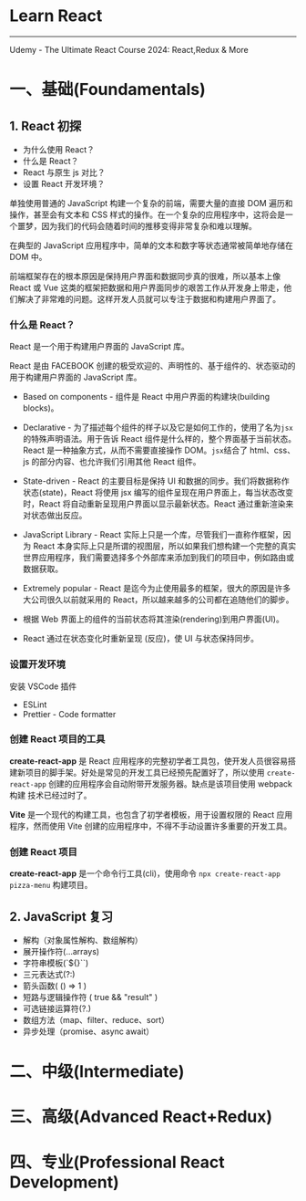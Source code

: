 # Learn React

---

Udemy - The Ultimate React Course 2024: React,Redux & More

# 一、基础(Foundamentals)

## 1. React 初探

- 为什么使用 React？
- 什么是 React？
- React 与原生 js 对比？
- 设置 React 开发环境？

单独使用普通的 JavaScript 构建一个复杂的前端，需要大量的直接 DOM 遍历和操作，甚至会有文本和 CSS 样式的操作。在一个复杂的应用程序中，这将会是一个噩梦，因为我们的代码会随着时间的推移变得非常复杂和难以理解。

在典型的 JavaScript 应用程序中，简单的文本和数字等状态通常被简单地存储在 DOM 中。

前端框架存在的根本原因是保持用户界面和数据同步真的很难，所以基本上像 React 或 Vue 这类的框架把数据和用户界面同步的艰苦工作从开发身上带走，他们解决了非常难的问题。这样开发人员就可以专注于数据和构建用户界面了。

### 什么是 React？

React 是一个用于构建用户界面的 JavaScript 库。

React 是由 FACEBOOK 创建的极受欢迎的、声明性的、基于组件的、状态驱动的用于构建用户界面的 JavaScript 库。

- Based on components - 组件是 React 中用户界面的构建块(building blocks)。
- Declarative - 为了描述每个组件的样子以及它是如何工作的，使用了名为`jsx`的特殊声明语法。用于告诉 React 组件是什么样的，整个界面基于当前状态。React 是一种抽象方式，从而不需要直接操作 DOM。`jsx`结合了 html、css、js 的部分内容、也允许我们引用其他 React 组件。
- State-driven - React 的主要目标是保持 UI 和数据的同步。我们将数据称作状态(state)，React 将使用 jsx 编写的组件呈现在用户界面上，每当状态改变时，React 将自动重新呈现用户界面以显示最新状态。React 通过重新渲染来对状态做出反应。
- JavaScript Library - React 实际上只是一个库，尽管我们一直称作框架，因为 React 本身实际上只是所谓的视图层，所以如果我们想构建一个完整的真实世界应用程序，我们需要选择多个外部库来添加到我们的项目中，例如路由或数据获取。
- Extremely popular - React 是迄今为止使用最多的框架，很大的原因是许多大公司很久以前就采用的 React，所以越来越多的公司都在追随他们的脚步。

- 根据 Web 界面上的组件的当前状态将其渲染(rendering)到用户界面(UI)。
- React 通过在状态变化时重新呈现 (反应)，使 UI 与状态保持同步。

### 设置开发环境

安装 VSCode 插件

- ESLint
- Prettier - Code formatter

### 创建 React 项目的工具

**create-react-app** 是 React 应用程序的完整初学者工具包，使开发人员很容易搭建新项目的脚手架。好处是常见的开发工具已经预先配置好了，所以使用 `create-react-app` 创建的应用程序会自动附带开发服务器。缺点是该项目使用 webpack 构建 技术已经过时了。

**Vite** 是一个现代的构建工具，也包含了初学者模板，用于设置权限的 React 应用程序，然而使用 Vite 创建的应用程序中，不得不手动设置许多重要的开发工具。

### 创建 React 项目

**create-react-app** 是一个命令行工具(cli)，使用命令 `npx create-react-app pizza-menu` 构建项目。

## 2. JavaScript 复习

- 解构（对象属性解构、数组解构）
- 展开操作符(...arrays)
- 字符串模板(`${}``)
- 三元表达式(?:)
- 箭头函数( () => 1 )
- 短路与逻辑操作符 ( true && "result" )
- 可选链接运算符(?.)
- 数组方法（map、filter、reduce、sort）
- 异步处理（promise、async await）

# 二、中级(Intermediate)

# 三、高级(Advanced React+Redux)

# 四、专业(Professional React Development)
